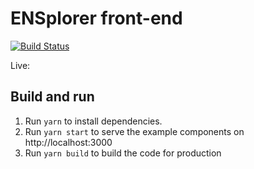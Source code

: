 # ENSplorer front-end

[![Build Status](https://travis-ci.org/ethbadassmofos/frontend-app.svg?branch=master)](https://travis-ci.org/ethbadassmofos/frontend-app)

Live:

## Build and run

1.  Run `yarn` to install dependencies.
2.  Run `yarn start` to serve the example components on http://localhost:3000
3.  Run `yarn build` to build the code for production
